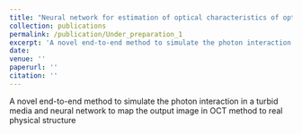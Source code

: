 ```yaml
---
title: "Neural network for estimation of optical characteristics of optically active and turbid scattering media"
collection: publications
permalink: /publication/Under_preparation_1
excerpt: 'A novel end-to-end method to simulate the photon interaction in a turbid media and neural network to map the output image in OCT method to real physical structure'
date: 
venue: ''
paperurl: ''
citation: ''
---
```

A novel end-to-end method to simulate the photon interaction in a turbid media and neural network to map the output image in OCT method to real physical structure
